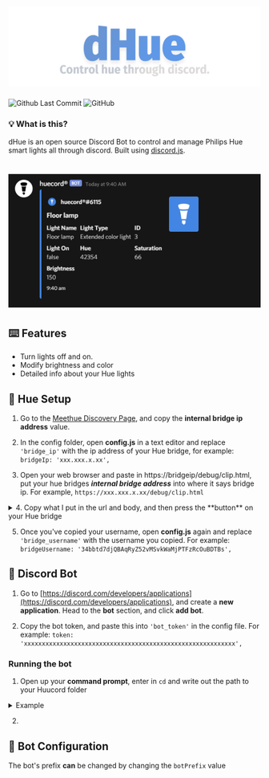 # ![Huucord](images/dhue_banner.png)
![Github Last Commit](https://img.shields.io/github/last-commit/flyxn/huucord?color=%233F84E5&logo=github)
![GitHub](https://img.shields.io/github/license/flyxn/dhue?color=%233F84E5)

### 💡 What is this?
dHue is an open source Discord Bot to control and manage Philips Hue smart lights all through discord. Built using [discord.js](https://github.com/discordjs/discord.js).

# ![info](images/info.png)

## ⌨️ Features
- Turn lights off and on.
- Modify brightness and color
- Detailed info about your Hue lights

## 🚗 Hue Setup
1. Go to the [Meethue Discovery Page](https://discovery.meethue.com/), and copy the **internal bridge ip address** value.

2. In the config folder, open **config.js** in a text editor and replace ```'bridge_ip'``` with the ip address of your Hue bridge, for example: ```bridgeIp: 'xxx.xxx.x.xx',```

3. Open your web browser and paste in https://bridgeip/debug/clip.html, put your hue bridges ***internal bridge address*** into where it says bridge ip. For example, ```https://xxx.xxx.x.xx/debug/clip.html```

  <details>
<summary> 4. Copy what I put in the url and body, and then press the **button** on your Hue bridge</summary>

# ![pressed](images/pressedgif.gif)
</details>

5. Once you've copied your username, open **config.js** again and replace ```'bridge_username'``` with the username you copied. For example: ```bridgeUsername: '34bbtd7djQBAqRyZ52vMSvkWaMjPTFzRcOuBDTBs',```

## 🤖 Discord Bot

1. Go to [https://discord.com/developers/applications](https://discord.com/developers/applications), and create a **new application**. Head to the **bot** section, and click **add bot**.

2. Copy the bot token, and paste this into ```'bot_token'``` in the config file. For example: ```token: 'xxxxxxxxxxxxxxxxxxxxxxxxxxxxxxxxxxxxxxxxxxxxxxxxxxxxxxxxxxx',```

### Running the bot
1. Open up your **command prompt**, enter in ```cd``` and write out the path to your Huucord folder
  <details>

<summary>Example</summary>

```cd C:\Users\pearl\Downloads\dHue-master\dHue-master```
</details>


2. 


## 📝 Bot Configuration
The bot's prefix **can** be changed by changing the ```botPrefix``` value


  
